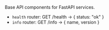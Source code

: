 Base API components for FastAPI services.

- `health` router: GET /health -> { status: "ok" }
- `info` router: GET /info -> { name, version }
